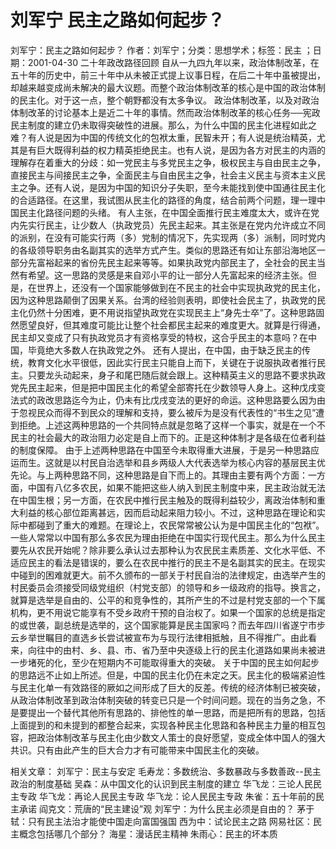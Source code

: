 # 刘军宁  民主之路如何起步？

刘军宁：民主之路如何起步？
作者：刘军宁；分类：思想学术；标签：民主 ；日期：2001-04-30
二十年政改路径回顾
自从一九四九年以来，政治体制改革，在五十年的历史中，前三十年中从未被正式提上议事日程，在后二十年中虽被提出，却越来越变成尚未解决的最大议题。而整个政治体制改革的核心是中国的政治体制的民主化。对于这一点，整个朝野都没有太多争议。
政治体制改革，以及对政治体制改革的讨论基本上是近二十年的事情。然而政治体制改革的核心任务──宪政民主制度的建立仍未取得突破性的进展。那么，为什么中国的民主化进程如此之难？有人说是因为中国的传统文化的包袱太重，民智未开；有人说是统治精英，尤其是有巨大既得利益的权力精英拒绝民主。也有人说，是因为各方对民主的内涵的理解存在着重大的分歧：如一党民主与多党民主之争，极权民主与自由民主之争，直接民主与间接民主之争，全面民主与自由民主之争，社会主义民主与资本主义民主之争。还有人说，是因为中国的知识分子失职，至今未能找到使中国通往民主化的合适路径。在这里，我试图从民主化的路径的角度，结合前两个问题，理一理中国民主化路径问题的头绪。
有人主张，在中国全面推行民主难度太大，或许在党内先实行民主，让少数人（执政党员）先民主起来。其主张是在党内允许成立不同的派别，在没有可能实行两（多）党制的情况下，先实现两（多）派制，同时党内的各级领导职务由名副其实的选举方式产生。类似的思路还有如让东部沿海地区一部分先富裕起来的省份先民主起来等等。如果执政党内部民主了，全社会的民主当然有希望。这一思路的灵感是来自邓小平的让一部分人先富起来的经济主张。但是，在世界上，还没有一个国家能够做到在不民主的社会中实现执政党的民主化，因为这种思路颠倒了因果关系。台湾的经验则表明，即使社会民主了，执政党的民主化仍然十分困难，更不用说指望执政党在实现民主上“身先士卒”了。这种思路固然愿望良好，但其难度可能比让整个社会都民主起来的难度更大。就算是行得通，民主却又变成了只有执政党员才有资格享受的特权，这合乎民主的本意吗？在中国，毕竟绝大多数人在执政党之外。
还有人提出，在中国，由于缺乏民主的传统，教育文化水平很低，因此实行民主只能自上而下，关键在于说服执政者推行民主。只要龙头动起来，身子和尾巴随后就会跟上。这种精英主义的思路不要求执政党先民主起来，但是把中国民主化的希望全部寄托在少数领导人身上。这种戊戌变法式的政改思路迄今为止，仍未有比戊戌变法的更好的命运。这种思路要么因为由于忽视民众而得不到民众的理解和支持，要么被斥为是没有代表性的“书生之见”遭到拒绝。上述这两种思路的一个共同特点就是忽略了这样一个事实，就是在一个不民主的社会最大的政治阻力必定是自上而下的。正是这种体制才是各级在位者利益的制度保障。
由于上述两种思路在中国至今未取得重大进展，于是另一种思路应运而生。这就是以村民自治选举和县乡两级人大代表选举为核心内容的基层民主优先论。与上两种思路不同，这种思路是自下而上的。其理由主要有两个方面：一方面，中国有八亿多农民，如果不能把这些人纳入到民主制度中来，民主政治就无法在中国生根；另一方面，在农民中推行民主触及的既得利益较少，离政治体制和重大利益的核心部位距离甚远，因而启动起来阻力较小。不过，这种思路在理论和实际中都碰到了重大的难题。在理论上，农民常常被公认为是中国民主化的“包袱”。一些人常常以中国有那么多农民为理由拒绝在中国实行现代民主。那么为什么民主要先从农民开始呢？除非要么承认过去那种认为农民民主素质差、文化水平低、不适应民主的看法是错误的，要么在农民中推行的民主不是名副其实的民主。在现实中碰到的困难就更大。前不久颁布的一部关于村民自治的法律规定，由选举产生的村民委员会须接受同级党组织（村党支部）的领导和乡一级政府的指导。换言之，就算是选举是自由的、公平的和竞争性的，其所产生的不过是村党支部的一个下属机构，更不用说它能享有不受乡政府干预的自治权了。如果一个国家的总统是指定的或世袭，副总统是选举的，这个国家能算是民主国家吗？而去年四川省遂宁市步云乡举世瞩目的直选乡长尝试被宣布为与现行法律相抵触，且不得推广。由此看来，向往中的由村、乡、县、市、省乃至中央逐级上行的民主化道路如果尚未被进一步堵死的化，至少在短期内不可能取得重大的突破。
关于中国的民主如何起步的思路远不止如上所述。但是，中国的民主化仍在未定之天。民主化的极端紧迫性与民主化单一有效路径的厥如之间形成了巨大的反差。传统的经济体制已被突破，从政治体制改革到政治体制突破的转变已只是一个时间问题。现在的当务之急，不是要提出一个替代其他所有思路的、排他性的单一思路，而是把所有的思路，包括上面提到的和未提到的都整合起来，实现各种民主化思路和各种民主力量的相互包容，把政治体制改革与民主化由少数文人策士的良好愿望，变成全体中国人的强大共识。只有由此产生的巨大合力才有可能带来中国民主化的突破。

相关文章：
刘军宁：民主与安定
毛寿龙：多数统治、多数暴政与多数善政--民主政治的制度基础
吴森：从中国文化的认识到民主制度的建立
华飞龙：三论人民民主专政
华飞龙：再论人民民主专政
华飞龙：论人民民主专政
朱雀：五十年前的民主承诺
阎克文：荒唐的“民主建设”观
刘军宁：为什么民主必须是自由的？
茅于轼：只有民主法治才能使中国走向富国强国
西为中：试论民主之路
网易社区：民主概念包括哪几个部分？
海星：漫话民主精神
朱雨心：民主的坏本质